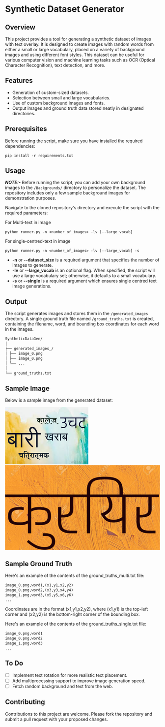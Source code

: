 # Synthetic Dataset Generator

## Overview
This project provides a tool for generating a synthetic dataset of images with text overlay. It is designed to create images with random words from either a small or large vocabulary, placed on a variety of background images and using different font styles. This dataset can be useful for various computer vision and machine learning tasks such as OCR (Optical Character Recognition), text detection, and more.

## Features
- Generation of custom-sized datasets.
- Selection between small and large vocabularies.
- Use of custom background images and fonts.
- Output images and ground truth data stored neatly in designated directories.

## Prerequisites
Before running the script, make sure you have installed the required dependencies:

```
pip install -r requirements.txt
```

## Usage

**_NOTE:-_** Before running the script, you can add your own background images to the `/Backgrounds/` directory to personalize the dataset. The repository includes only a few sample background images for demonstration purposes.

Navigate to the cloned repository's directory and execute the script with the required parameters:

For Multi-text in image
```
python runner.py -n <number_of_images> -lv [--large_vocab]
```

For single-centred-text in image
```
python runner.py -n <number_of_images> -lv [--large_vocab] -s
```

+ **-n** or **--dataset_size** is a required argument that specifies the number of images to generate.
+ **-lv** or **--large_vocab** is an optional flag. When specified, the script will use a large vocabulary set; otherwise, it defaults to a small vocabulary.
+ **-s** or **--single** is a required argument which ensures single centred text image generations.


## Output
The script generates images and stores them in the `/generated_images` directory. A single ground truth file named `/ground_truths.txt` is created, containing the filename, word, and bounding box coordinates for each word in the images.

```
SyntheticDataGen/
│
├── generated_images_/
│ ├── image_0.png
│ ├── image_0.png
│ └── ...
│
└── ground_truths.txt
```


## Sample Image
Below is a sample image from the generated dataset:

![Sample Image](/sample_multi.png "Sample Image Title")
![Sample Image](/sample_single.png "Sample Image Title")

## Sample Ground Truth
Here's an example of the contents of the ground_truths_multi.txt file:
```
image_0.png,word1,(x1,y1,x2,y2)
image_0.png,word2,(x3,y3,x4,y4)
image_1.png,word3,(x5,y5,x6,y6)
...
```
Coordinates are in the format (x1,y1,x2,y2), where (x1,y1) is the top-left corner and (x2,y2) is the bottom-right corner of the bounding box.

Here's an example of the contents of the ground_truths_single.txt file:
```
image_0.png,word1
image_0.png,word2
image_1.png,word3
...
```

## To Do

- [ ] Implement text rotation for more realistic text placement.
- [ ] Add multiprocessing support to improve image generation speed.
- [ ] Fetch random background and text from the web.

## Contributing
Contributions to this project are welcome. Please fork the repository and submit a pull request with your proposed changes.

